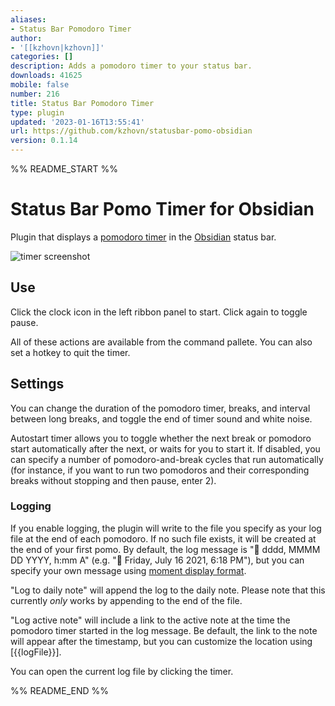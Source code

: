 ```yaml
---
aliases:
- Status Bar Pomodoro Timer
author:
- '[[kzhovn|kzhovn]]'
categories: []
description: Adds a pomodoro timer to your status bar.
downloads: 41625
mobile: false
number: 216
title: Status Bar Pomodoro Timer
type: plugin
updated: '2023-01-16T13:55:41'
url: https://github.com/kzhovn/statusbar-pomo-obsidian
version: 0.1.14
---
```


%% README_START %%

# Status Bar Pomo Timer for Obsidian

Plugin that displays a [pomodoro timer](https://en.wikipedia.org/wiki/Pomodoro_Technique) in the [Obsidian](https://obsidian.md/) status bar. 

![timer screenshot](https://raw.githubusercontent.com/kzhovn/statusbar-pomo-obsidian/HEAD/timer_screenshot.png)

## Use
Click the clock icon in the left ribbon panel to start. Click again to toggle pause.

All of these actions are available from the command pallete. You can also set a hotkey to quit the timer.

## Settings

You can change the duration of the pomodoro timer, breaks, and interval between long breaks, and toggle the end of timer sound and white noise.

Autostart timer allows you to toggle whether the next break or pomodoro start automatically after the next, or waits for you to start it. If disabled, you can specify a number of pomodoro-and-break cycles that run automatically (for instance, if you want to run two pomodoros and their corresponding breaks without stopping and then pause, enter 2).

### Logging

If you enable logging, the plugin will write to the file you specify as your log file at the end of each pomodoro. If no such file exists, it will be created at the end of your first pomo. By default, the log message is "🍅 dddd, MMMM DD YYYY, h:mm A" (e.g. "🍅 Friday, July 16 2021, 6:18 PM"), but you can specify your own message using [moment display format](https://momentjs.com/docs/#/displaying/format/).

"Log to daily note" will append the log to the daily note. Please note that this currently *only* works by appending to the end of the file.

"Log active note" will include a link to the active note at the time the pomodoro timer started in the log message. Be default, the link to the note will appear after the timestamp, but you can customize the location using [{{logFile}}].

You can open the current log file by clicking the timer.

%% README_END %%